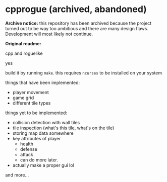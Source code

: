 # cpprogue (archived, abandoned)

**Archive notice:** this repository has been archived because the project turned out to be way
too ambitious and there are many design flaws. Development will most likely not continue.

**Original readme:**

cpp and roguelike

yes

build it by running `make`. this requires `ncurses` to be installed on your system

things that have been implemented:
- player movement
- game grid
- different tile types

things yet to be implemented:
- collision detection with wall tiles
- tile inspection (what's this tile, what's on the tile)
- storing map data somewhere
- key attributes of player
  - health
  - defense
  - attack
  - can do more later.
- actually make a proper gui lol

and more...
